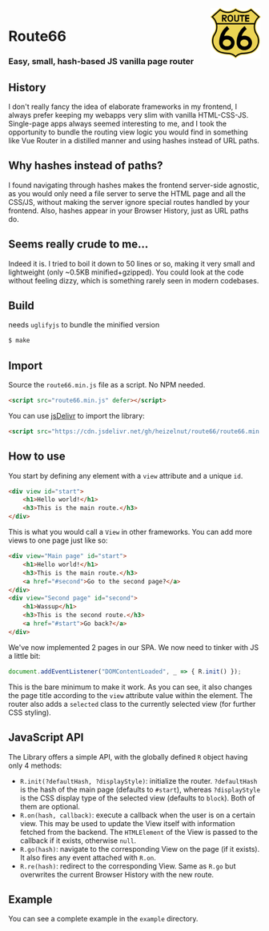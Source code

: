 <img align=right width=100 height=100 src="logo.svg" alt="logo">

# Route66
### Easy, small, hash-based JS vanilla page router
## History
I don't really fancy the idea of elaborate frameworks in my frontend, I always prefer keeping my webapps very slim with vanilla HTML-CSS-JS.
Single-page apps always seemed interesting to me, and I took the opportunity to bundle the routing view logic you would find in something like Vue Router in a distilled manner and using hashes instead of URL paths.

## Why hashes instead of paths?
I found navigating through hashes makes the frontend server-side agnostic, as you would only need a file server to serve the HTML page and all the CSS/JS, without making the server ignore special routes handled by your frontend.
Also, hashes appear in your Browser History, just as URL paths do.

## Seems really crude to me...
Indeed it is. I tried to boil it down to 50 lines or so, making it very small and lightweight (only ~0.5KB minified+gzipped).
You could look at the code without feeling dizzy, which is something rarely seen in modern codebases.

## Build
needs `uglifyjs` to bundle the minified version
```sh
$ make
```

## Import
Source the `route66.min.js` file as a script. No NPM needed.
```html
<script src="route66.min.js" defer></script>
```
You can use [jsDelivr](https://www.jsdelivr.com) to import the library:
```html
<script src="https://cdn.jsdelivr.net/gh/heizelnut/route66/route66.min.js"></script>
```

## How to use
You start by defining any element with a `view` attribute and a unique `id`.
```html
<div view id="start">
	<h1>Hello world!</h1>
	<h3>This is the main route.</h3>
</div>
```
This is what you would call a `View` in other frameworks.
You can add more views to one page just like so:
```html
<div view="Main page" id="start">
	<h1>Hello world!</h1>
	<h3>This is the main route.</h3>
	<a href="#second">Go to the second page?</a>
</div>
<div view="Second page" id="second">
	<h1>Wassup</h1>
	<h3>This is the second route.</h3>
	<a href="#start">Go back?</a>
</div>
```

We've now implemented 2 pages in our SPA. We now need to tinker with JS a little bit:
```js
document.addEventListener("DOMContentLoaded", _ => { R.init() });
```
This is the bare minimum to make it work. As you can see, it also changes the page title according to the `view` attribute value within the element. The router also adds a `selected` class to the currently selected view (for further CSS styling).

## JavaScript API
The Library offers a simple API, with the globally defined `R` object having only 4 methods:
  + `R.init(?defaultHash, ?displayStyle)`: initialize the router. `?defaultHash` is the hash of the main page (defaults to `#start`), whereas `?displayStyle` is the CSS display type of the selected view (defaults to `block`). Both of them are optional.
  + `R.on(hash, callback)`: execute a callback when the user is on a certain view. This may be used to update the View itself with information fetched from the backend. The `HTMLElement` of the View is passed to the callback if it exists, otherwise `null`.
  + `R.go(hash)`: navigate to the corresponding View on the page (if it exists). It also fires any event attached with `R.on`.
  + `R.re(hash)`: redirect to the corresponding View. Same as `R.go` but overwrites the current Browser History with the new route.

## Example
You can see a complete example in the `example` directory.
